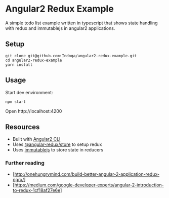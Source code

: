 # Angular2 Redux Example 
A simple todo list example written in typescript that shows state handling with redux and immutablejs in angular2 applications.

## Setup
```
git clone git@github.com:Indoqa/angular2-redux-example.git
cd angular2-redux-example
yarn install
```

## Usage
Start dev environment:
```
npm start
```
Open http://localhost:4200

## Resources

  * Built with [Angular2 CLI](https://angular.io/docs/ts/latest/cli-quickstart.html)
  * Uses [@angular-redux/store](https://github.com/angular-redux/store) to setup redux
  * Uses [immutablejs](https://facebook.github.io/immutable-js/) to store state in reducers

### Further reading
  * [http://onehungrymind.com/build-better-angular-2-application-redux-ngrx/]
  * [https://medium.com/google-developer-experts/angular-2-introduction-to-redux-1cf18af27e6e]
